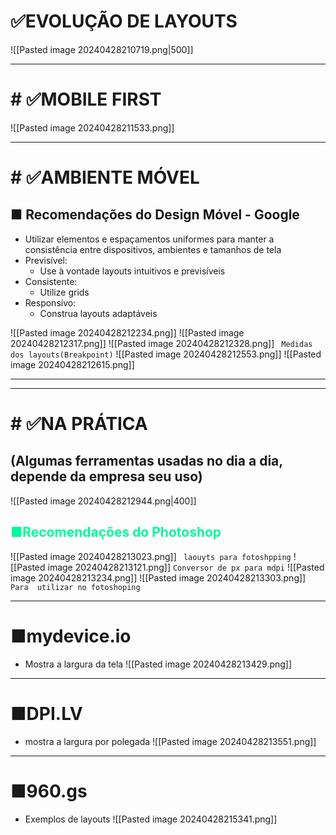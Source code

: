 # ✅EVOLUÇÃO DE LAYOUTS
![[Pasted image 20240428210719.png|500]]

---
# # ✅MOBILE FIRST
![[Pasted image 20240428211533.png]]

---
# # ✅AMBIENTE MÓVEL

## ■ Recomendações do Design Móvel - Google
- Utilizar elementos e espaçamentos uniformes para manter a consistência entre dispositivos, ambientes e tamanhos de tela
- Previsível:
	- Use à vontade layouts intuitivos e previsíveis
- Consistente:
	- Utilize grids
- Responsivo:
	- Construa layouts adaptáveis

![[Pasted image 20240428212234.png]]
![[Pasted image 20240428212317.png]]
![[Pasted image 20240428212328.png]]
`` Medidas dos layouts(Breakpoint)``
![[Pasted image 20240428212553.png]]
![[Pasted image 20240428212615.png]]

----
---
# # ✅NA PRÁTICA
## (Algumas ferramentas usadas no dia a dia, depende da empresa seu uso)

![[Pasted image 20240428212944.png|400]]
## <span style="color:#00FA9A">■Recomendações do Photoshop</span>
![[Pasted image 20240428213023.png]]
`` laouyts para fotoshpping``
![[Pasted image 20240428213121.png]]
``Conversor de px para mdpi``
![[Pasted image 20240428213234.png]]
![[Pasted image 20240428213303.png]]
``Para  utilizar no fotoshoping``

---
# ■mydevice.io
- Mostra a largura da tela
![[Pasted image 20240428213429.png]]

---
# ■DPI.LV
- mostra a largura por polegada
![[Pasted image 20240428213551.png]]

---
# ■960.gs
- Exemplos de layouts
![[Pasted image 20240428215341.png]]
